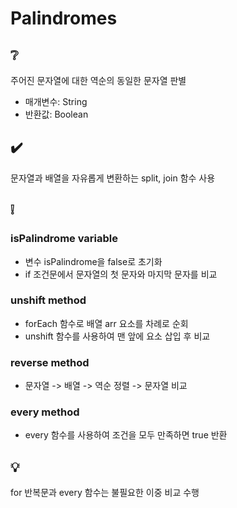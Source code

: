 # Palindromes

## ❔
주어진 문자열에 대한 역순의 동일한 문자열 판별
- 매개변수: String
- 반환값: Boolean

## ✔️
문자열과 배열을 자유롭게 변환하는 split, join 함수 사용

## ❕
### isPalindrome variable
- 변수 isPalindrome을 false로 초기화
- if 조건문에서 문자열의 첫 문자와 마지막 문자를 비교

### unshift method
- forEach 함수로 배열 arr 요소를 차례로 순회
- unshift 함수를 사용하여 맨 앞에 요소 삽입 후 비교

### reverse method
- 문자열 -> 배열 -> 역순 정렬 -> 문자열 비교

### every method
- every 함수를 사용하여 조건을 모두 만족하면 true 반환

## 💡
for 반복문과 every 함수는 불필요한 이중 비교 수행
